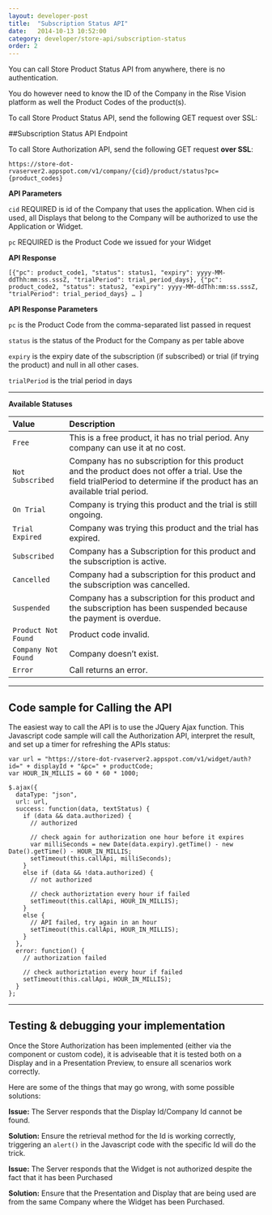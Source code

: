```yaml
---
layout: developer-post
title:  "Subscription Status API"
date:   2014-10-13 10:52:00
category: developer/store-api/subscription-status
order: 2
---
```


You can call Store Product Status API from anywhere, there is no authentication.

You do however need to know the ID of the Company in the Rise Vision platform  as well the Product Codes of the product(s).

To call Store Product Status API, send the following GET request over SSL: 

##Subscription Status API Endpoint

To call Store Authorization API, send the following GET request **over SSL**:

`https://store-dot-rvaserver2.appspot.com/v1/company/{cid}/product/status?pc={product_codes}`

**API Parameters**
 
`cid` REQUIRED is id of the Company that uses the application. When cid is used, all Displays that belong to the Company will be authorized to use the Application or Widget.

`pc` REQUIRED is the Product Code we issued for your Widget

**API Response**

`
[{"pc": product_code1, "status": status1, "expiry": yyyy-MM-ddThh:mm:ss.sssZ, "trialPeriod": trial_period_days}, {"pc": product_code2, "status": status2, "expiry": yyyy-MM-ddThh:mm:ss.sssZ, "trialPeriod": trial_period_days} … ]
`

**API Response Parameters**

`pc` is the Product Code from the comma-separated list passed in request

`status` is the status of the Product for the Company as per table above

`expiry` is the expiry date of the subscription (if subscribed) or trial (if trying the product) and null in all other cases.

`trialPeriod` is the trial period in days

_ _ _

**Available Statuses**

| Value       | Description |
|:------------|:------------|
| `Free` | This is a free product, it has no trial period. Any company can use it at no cost. |
| `Not Subscribed` | Company has no subscription for this product and the product does not offer a trial. Use the field trialPeriod to determine if the product has an available trial period. |
| `On Trial` | Company is trying this product and the trial is still ongoing. |
| `Trial Expired` | Company was trying this product and the trial has expired. |
| `Subscribed` | Company has a Subscription for this product and the subscription is active. |
| `Cancelled` | Company had a subscription for this product and the subscription was cancelled. |
| `Suspended` | Company has a subscription for this product and the subscription has been suspended because the payment is overdue. |
| `Product Not Found` | Product code invalid. |
| `Company Not Found` | Company doesn’t exist. |
| `Error` | Call returns an error. |
_ _ _


## Code sample for Calling the API

The easiest way to call the API is to use the JQuery Ajax function. This Javascript code sample will call the Authorization API, interpret the result, and set up a timer for refreshing the APIs status:

```
var url = "https://store-dot-rvaserver2.appspot.com/v1/widget/auth?id=" + displayId + "&pc=" + productCode;
var HOUR_IN_MILLIS = 60 * 60 * 1000;

$.ajax({
  dataType: "json",
  url: url,
  success: function(data, textStatus) {
    if (data && data.authorized) {
      // authorized
      
      // check again for authorization one hour before it expires
      var milliSeconds = new Date(data.expiry).getTime() - new Date().getTime() - HOUR_IN_MILLIS;
      setTimeout(this.callApi, milliSeconds);
    }
    else if (data && !data.authorized) {
      // not authorized

      // check authoriztation every hour if failed
      setTimeout(this.callApi, HOUR_IN_MILLIS);
    }
    else {
      // API failed, try again in an hour
      setTimeout(this.callApi, HOUR_IN_MILLIS);
    }
  },
  error: function() {
    // authorization failed
    
    // check authoriztation every hour if failed
    setTimeout(this.callApi, HOUR_IN_MILLIS);
  }
};
```

_ _ _


## Testing & debugging your implementation

Once the Store Authorization has been implemented (either via the component or custom code), it is adviseable that it is tested both on a Display and in a Presentation Preview, to ensure all scenarios work correctly.

Here are some of the things that may go wrong, with some possible solutions:

**Issue:** The Server responds that the Display Id/Company Id cannot be found.

**Solution:** Ensure the retrieval method for the Id is working correctly, triggering an `alert()` in the Javascript code with the specific Id will do the trick.


**Issue:** The Server responds that the Widget is not authorized despite the fact that it has been Purchased

**Solution:** Ensure that the Presentation and Display that are being used are from the same Company where the Widget has been Purchased.
